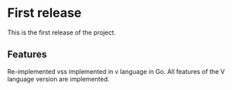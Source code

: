 # First release

This is the first release of the project.

## Features

Re-implemented vss implemented in v language in Go.
All features of the V language version are implemented.